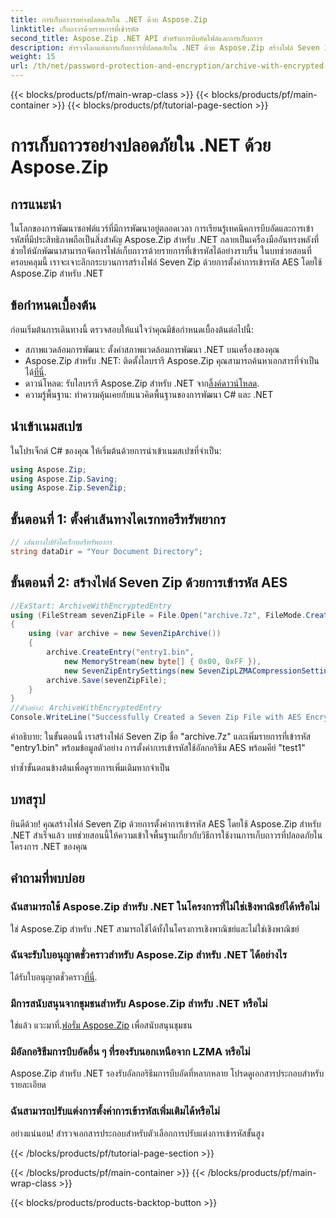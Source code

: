 ```yaml
---
title: การเก็บถาวรอย่างปลอดภัยใน .NET ด้วย Aspose.Zip
linktitle: เก็บถาวรด้วยรายการที่เข้ารหัส
second_title: Aspose.Zip .NET API สำหรับการบีบอัดไฟล์และการเก็บถาวร
description: สำรวจโลกแห่งการเก็บถาวรที่ปลอดภัยใน .NET ด้วย Aspose.Zip สร้างไฟล์ Seven Zip ด้วยการเข้ารหัส AES ได้อย่างง่ายดาย เพิ่มทักษะการพัฒนาของคุณทันที!
weight: 15
url: /th/net/password-protection-and-encryption/archive-with-encrypted-entry/
---
```


{{< blocks/products/pf/main-wrap-class >}}
{{< blocks/products/pf/main-container >}}
{{< blocks/products/pf/tutorial-page-section >}}

# การเก็บถาวรอย่างปลอดภัยใน .NET ด้วย Aspose.Zip


## การแนะนำ

ในโลกของการพัฒนาซอฟต์แวร์ที่มีการพัฒนาอยู่ตลอดเวลา การเรียนรู้เทคนิคการบีบอัดและการเข้ารหัสที่มีประสิทธิภาพถือเป็นสิ่งสำคัญ Aspose.Zip สำหรับ .NET กลายเป็นเครื่องมืออันทรงพลังที่ช่วยให้นักพัฒนาสามารถจัดการไฟล์เก็บถาวรด้วยรายการที่เข้ารหัสได้อย่างราบรื่น ในบทช่วยสอนที่ครอบคลุมนี้ เราจะเจาะลึกกระบวนการสร้างไฟล์ Seven Zip ด้วยการตั้งค่าการเข้ารหัส AES โดยใช้ Aspose.Zip สำหรับ .NET

## ข้อกำหนดเบื้องต้น

ก่อนเริ่มต้นการเดินทางนี้ ตรวจสอบให้แน่ใจว่าคุณมีข้อกำหนดเบื้องต้นต่อไปนี้:

- สภาพแวดล้อมการพัฒนา: ตั้งค่าสภาพแวดล้อมการพัฒนา .NET บนเครื่องของคุณ
-  Aspose.Zip สำหรับ .NET: ติดตั้งไลบรารี Aspose.Zip คุณสามารถค้นหาเอกสารที่จำเป็นได้[ที่นี่](https://reference.aspose.com/zip/net/).
-  ดาวน์โหลด: รับไลบรารี Aspose.Zip สำหรับ .NET จาก[ลิ้งค์ดาวน์โหลด](https://releases.aspose.com/zip/net/).
- ความรู้พื้นฐาน: ทำความคุ้นเคยกับแนวคิดพื้นฐานของการพัฒนา C# และ .NET

## นำเข้าเนมสเปซ

ในโปรเจ็กต์ C# ของคุณ ให้เริ่มต้นด้วยการนำเข้าเนมสเปซที่จำเป็น:

```csharp
using Aspose.Zip;
using Aspose.Zip.Saving;
using Aspose.Zip.SevenZip;
```

## ขั้นตอนที่ 1: ตั้งค่าเส้นทางไดเรกทอรีทรัพยากร

```csharp
// เส้นทางไปยังไดเร็กทอรีทรัพยากร
string dataDir = "Your Document Directory";
```

## ขั้นตอนที่ 2: สร้างไฟล์ Seven Zip ด้วยการเข้ารหัส AES

```csharp
//ExStart: ArchiveWithEncryptedEntry
using (FileStream sevenZipFile = File.Open("archive.7z", FileMode.Create))
{
    using (var archive = new SevenZipArchive())
    {
        archive.CreateEntry("entry1.bin", 
            new MemoryStream(new byte[] { 0x00, 0xFF }), 
            new SevenZipEntrySettings(new SevenZipLZMACompressionSettings(), new SevenZipAESEncryptionSettings("test1")));
        archive.Save(sevenZipFile);
    }
}
//ตัวอย่าง: ArchiveWithEncryptedEntry
Console.WriteLine("Successfully Created a Seven Zip File with AES Encryption Settings");
```

คำอธิบาย: ในขั้นตอนนี้ เราสร้างไฟล์ Seven Zip ชื่อ "archive.7z" และเพิ่มรายการที่เข้ารหัส "entry1.bin" พร้อมข้อมูลตัวอย่าง การตั้งค่าการเข้ารหัสใช้อัลกอริธึม AES พร้อมคีย์ "test1"

ทำซ้ำขั้นตอนข้างต้นเพื่อดูรายการเพิ่มเติมหากจำเป็น

## บทสรุป

ยินดีด้วย! คุณสร้างไฟล์ Seven Zip ด้วยการตั้งค่าการเข้ารหัส AES โดยใช้ Aspose.Zip สำหรับ .NET สำเร็จแล้ว บทช่วยสอนนี้ให้ความเข้าใจพื้นฐานเกี่ยวกับวิธีการใช้งานการเก็บถาวรที่ปลอดภัยในโครงการ .NET ของคุณ

## คำถามที่พบบ่อย

### ฉันสามารถใช้ Aspose.Zip สำหรับ .NET ในโครงการที่ไม่ใช่เชิงพาณิชย์ได้หรือไม่
ใช่ Aspose.Zip สำหรับ .NET สามารถใช้ได้ทั้งในโครงการเชิงพาณิชย์และไม่ใช่เชิงพาณิชย์

### ฉันจะรับใบอนุญาตชั่วคราวสำหรับ Aspose.Zip สำหรับ .NET ได้อย่างไร
 ได้รับใบอนุญาตชั่วคราว[ที่นี่](https://purchase.aspose.com/temporary-license/).

### มีการสนับสนุนจากชุมชนสำหรับ Aspose.Zip สำหรับ .NET หรือไม่
 ใช่แล้ว แวะมาที่.[ฟอรั่ม Aspose.Zip](https://forum.aspose.com/c/zip/37) เพื่อสนับสนุนชุมชน

### มีอัลกอริธึมการบีบอัดอื่น ๆ ที่รองรับนอกเหนือจาก LZMA หรือไม่
Aspose.Zip สำหรับ .NET รองรับอัลกอริธึมการบีบอัดที่หลากหลาย โปรดดูเอกสารประกอบสำหรับรายละเอียด

### ฉันสามารถปรับแต่งการตั้งค่าการเข้ารหัสเพิ่มเติมได้หรือไม่
อย่างแน่นอน! สำรวจเอกสารประกอบสำหรับตัวเลือกการปรับแต่งการเข้ารหัสขั้นสูง


{{< /blocks/products/pf/tutorial-page-section >}}

{{< /blocks/products/pf/main-container >}}
{{< /blocks/products/pf/main-wrap-class >}}

{{< blocks/products/products-backtop-button >}}
